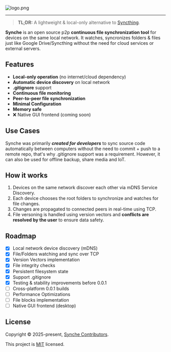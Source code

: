 ![logo.png](https://i.postimg.cc/mDzfDtcj/logo.png)

---

> **TL;DR:** A lightweight & local-only alternative to [Syncthing](https://syncthing.net/).

**Synche** is an open source p2p **continuous file synchronization tool** for devices on the same local network. It watches, syncronizes folders & files just like Google Drive/Syncthing without the need for cloud services or external servers.

## Features

- **Local-only operation** (no internet/cloud dependency)
- **Automatic device discovery** on local network
- **.gitignore** support
- **Continuous file monitoring**
- **Peer-to-peer file synchronization**
- **Minimal Configuration**
- **Memory safe**
- ❌ Native GUI frontend (coming soon)

## Use Cases

Synche was primarily _**created for developers**_ to sync source code automatically between computers without the need to commit + push to a remote repo, that's why .gitignore support was a requirement. However, it can also be used for offline backup, share media and IoT.

## How it works

1. Devices on the same network discover each other via mDNS Service Discovery.
2. Each device chooses the root folders to synchronize and watches for file changes.
3. Changes are propagated to connected peers in real-time using TCP.
4. File versoning is handled using version vectors and **conflicts are resolved by the user** to ensure data safety.

## Roadmap

- [x] Local network device discovery (mDNS)
- [x] File/Folders watching and sync over TCP
- [x] Version Vectors implementation
- [x] File integrity checks
- [x] Persistent filesystem state
- [x] Support .gitignore
- [x] Testing & stability improvements before 0.0.1
- [ ] Cross-platform 0.0.1 builds
- [ ] Performance Optimizations
- [ ] File blocks implementation
- [ ] Native GUI frontend (desktop)

## License

Copyright © 2025-present, [Synche Contributors](https://github.com/matx64/synche/graphs/contributors).

This project is [MIT](https://github.com/matx64/synche/blob/main/LICENSE) licensed.
